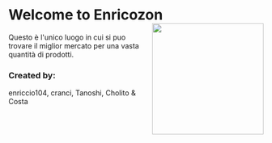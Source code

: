 # Welcome to Enricozon <img src="https://enricozon.cranci.xyz/imagini/enricozons.png" align="right" width="220px">
Questo è l'unico luogo in cui si puo trovare il miglior mercato per una vasta quantità di prodotti.

### Created by:
enriccio104, cranci, Tanoshi, Cholito & Costa
